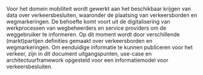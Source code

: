 Voor het domein mobiliteit wordt gewerkt aan het beschikbaar krijgen van data over verkeersbesluiten, waaronder de plaatsing van verkeersborden en wegmarkeringen. De behoefte komt voort uit de digitalisering van werkprocessen van wegbeheerders en service providers om de weggebruiker te informeren. Op dit moment wordt door verschillende (markt)partijen definities gemaakt over verkeersborden en wegmarkeringen. Om eenduidige informatie te kunnen publiceren voor het verkeer, zijn in dit document uitgangspunten, use-case en architectuurframework opgesteld voor een informatiemodel voor verkeersbesluiten. 
